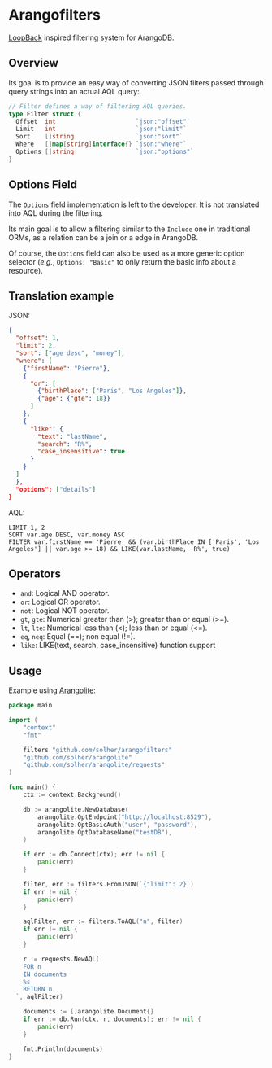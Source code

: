 # Arangofilters
[LoopBack](http://loopback.io/) inspired filtering system for ArangoDB.

## Overview

Its goal is to provide an easy way of converting JSON filters passed through query strings into an actual AQL query:

```go
// Filter defines a way of filtering AQL queries.
type Filter struct {
  Offset  int                      `json:"offset"`
  Limit   int                      `json:"limit"`
  Sort    []string                 `json:"sort"`
  Where   []map[string]interface{} `json:"where"`
  Options []string                 `json:"options"`
}
```

## Options Field

The `Options` field implementation is left to the developer.
It is not translated into AQL during the filtering.

Its main goal is to allow a filtering similar to the `Include` one in traditional ORMs, as a relation can be a join or a edge in ArangoDB.

Of course, the `Options` field can also be used as a more generic option selector (*e.g.*, `Options: "Basic"` to only return the basic info about a resource).

## Translation example

JSON:
```json
{
  "offset": 1,
  "limit": 2,
  "sort": ["age desc", "money"],
  "where": [
    {"firstName": "Pierre"},
    {
      "or": [
        {"birthPlace": ["Paris", "Los Angeles"]},
        {"age": {"gte": 18}}
      ]
    },
    {
      "like": {
        "text": "lastName",
        "search": "R%",
        "case_insensitive": true
      }
    }
  ]
  },
  "options": ["details"]
}
```

AQL:
```
LIMIT 1, 2
SORT var.age DESC, var.money ASC
FILTER var.firstName == 'Pierre' && (var.birthPlace IN ['Paris', 'Los Angeles'] || var.age >= 18) && LIKE(var.lastName, 'R%', true)
```

## Operators

- `and`: Logical AND operator.
- `or`: Logical OR operator.
- `not`: Logical NOT operator.
- `gt`, `gte`: Numerical greater than (>); greater than or equal (>=).
- `lt`, `lte`: Numerical less than (<); less than or equal (<=).
- `eq`, `neq`: Equal (==); non equal (!=).
- `like`: LIKE(text, search, case_insensitive) function support

## Usage

Example using [Arangolite](https://github.com/solher/arangolite):

```go
package main

import (
	"context"
	"fmt"

	filters "github.com/solher/arangofilters"
	"github.com/solher/arangolite"
	"github.com/solher/arangolite/requests"
)

func main() {
	ctx := context.Background()

	db := arangolite.NewDatabase(
		arangolite.OptEndpoint("http://localhost:8529"),
		arangolite.OptBasicAuth("user", "password"),
		arangolite.OptDatabaseName("testDB"),
	)

	if err := db.Connect(ctx); err != nil {
		panic(err)
	}

	filter, err := filters.FromJSON(`{"limit": 2}`)
	if err != nil {
		panic(err)
	}

	aqlFilter, err := filters.ToAQL("n", filter)
	if err != nil {
		panic(err)
	}

	r := requests.NewAQL(`
    FOR n
    IN documents
    %s
    RETURN n
  `, aqlFilter)

	documents := []arangolite.Document{}
	if err := db.Run(ctx, r, documents); err != nil {
		panic(err)
	}

	fmt.Println(documents)
}
```